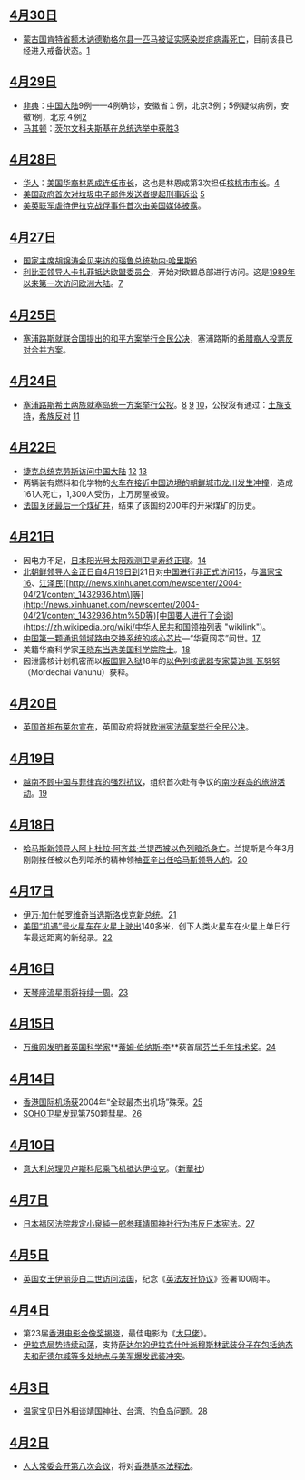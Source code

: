 ## [4月30日](../Page/4月30日.md "wikilink")

  - [蒙古国肯特省额木讷德勒格尔县一匹马被证实感染](../Page/蒙古国.md "wikilink")[炭疽病毒死亡](https://zh.wikipedia.org/wiki/炭疽病毒 "wikilink")，目前该县已经进入戒备状态。[1](http://news.163.com/2004w04/12538/2004w04_1083309223771.html)

## [4月29日](../Page/4月29日.md "wikilink")

  - [非典](https://zh.wikipedia.org/wiki/非典 "wikilink")：[中国大陆](../Page/中国大陆.md "wikilink")9例——4例确诊，安徽省１例，北京3例；5例疑似病例，安徽1例，北京４例[2](https://web.archive.org/web/20040503021344/http://news3.xinhuanet.com/newscenter/2004-04/29/content_1447616.htm)
  - [马其顿](https://zh.wikipedia.org/wiki/马其顿 "wikilink")：[茨尔文科夫斯基在](https://zh.wikipedia.org/wiki/茨尔文科夫斯基 "wikilink")[总统选举中获胜](https://zh.wikipedia.org/wiki/总统选举 "wikilink")[3](https://web.archive.org/web/20040815235957/http://news3.xinhuanet.com/world/2004-04/29/content_1447659.htm)

## [4月28日](../Page/4月28日.md "wikilink")

  - [华人](../Page/华人.md "wikilink")：[美国](../Page/美国.md "wikilink")[华裔](https://zh.wikipedia.org/wiki/华裔 "wikilink")[林恩成连任市长](https://zh.wikipedia.org/wiki/林恩成 "wikilink")，这也是林恩成第3次担任[核桃市市长](https://zh.wikipedia.org/wiki/核桃市 "wikilink")。[4](http://www.chinanews.com/n/2004-04-30/26/431818.html)
  - [美国政府首次对](../Page/美国.md "wikilink")[垃圾电子邮件发送者提起](https://zh.wikipedia.org/wiki/垃圾电子邮件 "wikilink")[刑事诉讼](https://zh.wikipedia.org/wiki/刑事诉讼 "wikilink")
    [5](https://web.archive.org/web/20040710094623/http://news3.xinhuanet.com/world/2004-04/29/content_1447722.htm)
  - [美英联军虐待伊拉克战俘事件首次由美国媒体披露](https://zh.wikipedia.org/wiki/美英联军虐待伊拉克战俘事件 "wikilink")。

## [4月27日](../Page/4月27日.md "wikilink")

  - [国家主席](../Page/中华人民共和国主席.md "wikilink")[胡锦涛会见来访的](../Page/胡锦涛.md "wikilink")[瑙鲁](https://zh.wikipedia.org/wiki/瑙鲁 "wikilink")[总统](https://zh.wikipedia.org/wiki/总统 "wikilink")[勒内·哈里斯](https://zh.wikipedia.org/wiki/勒内·哈里斯 "wikilink")[6](http://news.xinhuanet.com/newscenter/2004-04/27/content_1443514.htm)
  - [利比亚领导人](../Page/利比亚.md "wikilink")[卡扎菲抵达](https://zh.wikipedia.org/wiki/卡扎菲 "wikilink")[欧盟委员会](https://zh.wikipedia.org/wiki/欧盟 "wikilink")，开始对欧盟总部进行访问。这是[1989年以来第一次访问](../Page/1989年.md "wikilink")[欧洲大陆](../Page/欧洲.md "wikilink")。[7](http://news.xinhuanet.com/world/2004-04/27/content_1443460.htm)

## [4月25日](../Page/4月25日.md "wikilink")

  - [塞浦路斯就](https://zh.wikipedia.org/wiki/塞浦路斯 "wikilink")[联合国提出的和平方案举行全民公决](https://zh.wikipedia.org/wiki/联合国 "wikilink")，塞浦路斯的[希腊裔人投票反对合并方案](../Page/希腊.md "wikilink")。

## [4月24日](../Page/4月24日.md "wikilink")

  - [塞浦路斯](https://zh.wikipedia.org/wiki/塞浦路斯 "wikilink")[希](https://zh.wikipedia.org/wiki/希腊族 "wikilink")[土两](https://zh.wikipedia.org/wiki/土耳其族 "wikilink")[族就塞岛统一方案举行](../Page/民族.md "wikilink")[公投](https://zh.wikipedia.org/wiki/全民公决 "wikilink")。[8](http://news.xinhuanet.com/world/2004-04/24/content_1438283.htm)
    [9](http://news.xinhuanet.com/world/2004-04/24/content_1438190.htm)
    [10](http://news.xinhuanet.com/world/2004-04/24/content_1438173.htm)，公投沒有通过：[土族支持](https://zh.wikipedia.org/wiki/土耳其族 "wikilink")，[希族反对](https://zh.wikipedia.org/wiki/希腊族 "wikilink")
    [11](http://news.xinhuanet.com/world/2004-04/24/content_1438211.htm)

## [4月22日](../Page/4月22日.md "wikilink")

  - [捷克总统](../Page/捷克.md "wikilink")[克劳斯访问](https://zh.wikipedia.org/wiki/克劳斯 "wikilink")[中国大陆](../Page/中国大陆.md "wikilink")
    [12](http://news.xinhuanet.com/newscenter/2004-04/22/content_1435567.htm)
    [13](http://news.xinhuanet.com/newscenter/2004-04/22/content_1435564.htm)
  - 两辆装有燃料和化学物的[火车在接近](https://zh.wikipedia.org/wiki/火车 "wikilink")[中国边境的](https://zh.wikipedia.org/wiki/中国 "wikilink")[朝鲜城市](https://zh.wikipedia.org/wiki/朝鲜 "wikilink")[龙川发生冲撞](https://zh.wikipedia.org/wiki/龙川 "wikilink")，造成161人死亡，1,300人受伤，上万房屋被毁。
  - [法国关闭最后一个](https://zh.wikipedia.org/wiki/法国 "wikilink")[煤矿井](../Page/煤矿.md "wikilink")，结束了该国约200年的开采煤矿的历史。

## [4月21日](../Page/4月21日.md "wikilink")

  - 因电力不足，[日本](../Page/日本.md "wikilink")[阳光号太阳观测卫星寿终正寝](https://zh.wikipedia.org/wiki/阳光号太阳观测卫星 "wikilink")。[14](http://news.xinhuanet.com/st/2004-04/21/content_1433754.htm)
  - [北朝鲜领导人](https://zh.wikipedia.org/wiki/朝鲜 "wikilink")[金正日自](../Page/金正日.md "wikilink")[4月19日到](../Page/4月19日.md "wikilink")21日对[中国进行非正式访问](https://zh.wikipedia.org/wiki/中国 "wikilink")[15](http://news.xinhuanet.com/newscenter/2004-04/21/content_1432822.htm)，与[温家宝](../Page/温家宝.md "wikilink")[16](http://news.xinhuanet.com/newscenter/2004-04/21/content_1432957.htm)、[江泽民](../Page/江泽民.md "wikilink")\[[http://news.xinhuanet.com/newscenter/2004-04/21/content_1432936.htm\]等](http://news.xinhuanet.com/newscenter/2004-04/21/content_1432936.htm%5D等)[中国要人进行了会谈](https://zh.wikipedia.org/wiki/中华人民共和国领袖列表 "wikilink")。
  - [中国第一颗](https://zh.wikipedia.org/wiki/中国 "wikilink")[通讯领域](https://zh.wikipedia.org/wiki/通讯 "wikilink")[路由](../Page/路由.md "wikilink")[交换系统的核心](https://zh.wikipedia.org/wiki/交换系统 "wikilink")[芯片](https://zh.wikipedia.org/wiki/芯片 "wikilink")—“华夏网芯”问世。[17](http://www.chinanews.com.cn/n/2004-04-21/26/428333.html)
  - 美籍华裔科学家[王晓东当选](https://zh.wikipedia.org/wiki/王晓东 "wikilink")[美国科学院院士](https://zh.wikipedia.org/wiki/美国科学院 "wikilink")。[18](http://news.eastday.com//eastday/news/news/node4947/node18081/userobject1ai199811.html)
  - 因泄露核计划机密而以[叛国罪入狱](https://zh.wikipedia.org/wiki/叛国罪 "wikilink")18年的[以色列核武器专家](../Page/以色列.md "wikilink")[莫迪凯·瓦努努](https://zh.wikipedia.org/wiki/莫迪凯·瓦努努 "wikilink")（Mordechai
    Vanunu）获释。

## [4月20日](../Page/4月20日.md "wikilink")

  - [英国首相](https://zh.wikipedia.org/wiki/英国 "wikilink")[布莱尔宣布](https://zh.wikipedia.org/wiki/布莱尔 "wikilink")，英国政府将就[欧洲宪法草案举行](https://zh.wikipedia.org/wiki/欧洲宪法草案 "wikilink")[全民公决](https://zh.wikipedia.org/wiki/全民公决 "wikilink")。

## [4月19日](../Page/4月19日.md "wikilink")

  - [越南不顾](https://zh.wikipedia.org/wiki/越南 "wikilink")[中国与](https://zh.wikipedia.org/wiki/中国 "wikilink")[菲律宾的强烈抗议](https://zh.wikipedia.org/wiki/菲律宾 "wikilink")，组织首次赴有争议的[南沙群岛的](../Page/南沙群岛.md "wikilink")[旅游活动](../Page/旅游.md "wikilink")。[19](http://news.xinhuanet.com/world/2004-04/21/content_1431797.htm)

## [4月18日](../Page/4月18日.md "wikilink")

  - [哈马斯新领导人](../Page/哈马斯.md "wikilink")[阿卜杜拉·阿齐兹·兰提西被](https://zh.wikipedia.org/wiki/阿卜杜拉·阿齐兹·兰提西 "wikilink")[以色列暗杀身亡](../Page/以色列.md "wikilink")。兰提斯是今年3月刚刚接任被以色列暗杀的精神领袖[亚辛出任哈马斯领导人的](https://zh.wikipedia.org/wiki/亚辛 "wikilink")。[20](http://www.phoenixtv.com/home/zhuanti/xwshj/ltx01/index1147.html)

## [4月17日](../Page/4月17日.md "wikilink")

  - [伊万·加什帕罗维奇当选](../Page/伊万·加什帕罗维奇.md "wikilink")[斯洛伐克新总统](../Page/斯洛伐克.md "wikilink")。[21](http://news.xinhuanet.com/world/2004-04/18/content_1426268.htm)
  - [美国](../Page/美国.md "wikilink")[“机遇”号火星车在](https://zh.wikipedia.org/wiki/机遇号火星车 "wikilink")[火星上驶出](../Page/火星.md "wikilink")140多米，创下人类火星车在火星上单日行车最远距离的新纪录。[22](https://web.archive.org/web/20040520040257/http://www.csonline.com.cn/NEWS/guoji/t20040418_161736.htm)

## [4月16日](../Page/4月16日.md "wikilink")

  - [天琴座](../Page/天琴座.md "wikilink")[流星雨将持续一周](../Page/流星雨.md "wikilink")。[23](http://news.xinhuanet.com/st/2004-04/18/content_1425769.htm)

## [4月15日](../Page/4月15日.md "wikilink")

  - [万维网发明者](../Page/万维网.md "wikilink")[英国科学家](https://zh.wikipedia.org/wiki/英国 "wikilink")**[蒂姆·伯纳斯·李](https://zh.wikipedia.org/wiki/蒂姆·伯纳斯·李 "wikilink")**获首届[芬兰](../Page/芬兰.md "wikilink")[千年技术奖](https://zh.wikipedia.org/wiki/千年技术奖 "wikilink")。[24](http://news.xinhuanet.com/st/2004-04/15/content_1422506.htm)

## [4月14日](../Page/4月14日.md "wikilink")

  - [香港国际机场获](../Page/香港國際機場.md "wikilink")2004年“全球最杰出机场”殊荣。[25](http://news.xinhuanet.com/newscenter/2004-04/14/content_1418500.htm)
  - [SOHO卫星发现第](https://zh.wikipedia.org/wiki/SOHO卫星 "wikilink")750颗[彗星](https://zh.wikipedia.org/wiki/彗星 "wikilink")。[26](http://news.xinhuanet.com/st/2004-04/15/content_1420888.htm)

## [4月10日](../Page/4月10日.md "wikilink")

  - [意大利总理](../Page/意大利.md "wikilink")[贝卢斯科尼乘飞机抵达](https://zh.wikipedia.org/wiki/贝卢斯科尼 "wikilink")[伊拉克](../Page/伊拉克.md "wikilink")。（[新華社](http://news.xinhuanet.com/world/2004-04/10/content_1411964.htm)）

## [4月7日](../Page/4月7日.md "wikilink")

  - [日本福冈法院裁定](../Page/日本.md "wikilink")[小泉純一郎参拜](https://zh.wikipedia.org/wiki/小泉純一郎 "wikilink")[靖国神社行为违反日本宪法](../Page/靖国神社.md "wikilink")。[27](http://www.phoenixtv.com/home/news/world/200404/07/236079.html)

## [4月5日](../Page/4月5日.md "wikilink")

  - [英国女王](https://zh.wikipedia.org/wiki/英国 "wikilink")[伊丽莎白二世访问](../Page/伊丽莎白二世.md "wikilink")[法国](https://zh.wikipedia.org/wiki/法国 "wikilink")，纪念《[英法友好协议](https://zh.wikipedia.org/wiki/英法友好协议 "wikilink")》签署100周年。

## [4月4日](../Page/4月4日.md "wikilink")

  - 第23届[香港电影金像奖揭晓](https://zh.wikipedia.org/wiki/香港电影金像奖 "wikilink")，最佳电影为《[大只佬](https://zh.wikipedia.org/wiki/大只佬 "wikilink")》。
  - [伊拉克局势持续动荡](../Page/伊拉克.md "wikilink")，支持[萨达尔的伊拉克](https://zh.wikipedia.org/wiki/萨达尔 "wikilink")[什叶派穆斯林武装分子在包括](https://zh.wikipedia.org/wiki/什叶派穆斯林 "wikilink")[纳杰夫和](https://zh.wikipedia.org/wiki/纳杰夫 "wikilink")[萨德尔城等多处地点与美军爆发武装冲突](https://zh.wikipedia.org/wiki/萨德尔城 "wikilink")。

## [4月3日](../Page/4月3日.md "wikilink")

  - [温家宝见日外相谈](../Page/温家宝.md "wikilink")[靖国神社](../Page/靖国神社.md "wikilink")、[台湾](https://zh.wikipedia.org/wiki/台湾 "wikilink")、[钓鱼岛问题](https://zh.wikipedia.org/wiki/钓鱼岛问题 "wikilink")。[28](https://web.archive.org/web/20140902114735/http://china.qianlong.com/4352/2004/04/03/198%401980825.htm)

## [4月2日](../Page/4月2日.md "wikilink")

  - [人大常委会开第八次会议](https://zh.wikipedia.org/wiki/人大常委会 "wikilink")，将对[香港基本法释法](https://zh.wikipedia.org/wiki/香港基本法 "wikilink")。